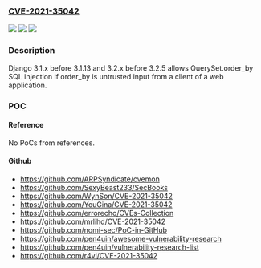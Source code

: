 ### [CVE-2021-35042](https://cve.mitre.org/cgi-bin/cvename.cgi?name=CVE-2021-35042)
![](https://img.shields.io/static/v1?label=Product&message=n%2Fa&color=blue)
![](https://img.shields.io/static/v1?label=Version&message=n%2Fa&color=blue)
![](https://img.shields.io/static/v1?label=Vulnerability&message=n%2Fa&color=brighgreen)

### Description

Django 3.1.x before 3.1.13 and 3.2.x before 3.2.5 allows QuerySet.order_by SQL injection if order_by is untrusted input from a client of a web application.

### POC

#### Reference
No PoCs from references.

#### Github
- https://github.com/ARPSyndicate/cvemon
- https://github.com/SexyBeast233/SecBooks
- https://github.com/WynSon/CVE-2021-35042
- https://github.com/YouGina/CVE-2021-35042
- https://github.com/errorecho/CVEs-Collection
- https://github.com/mrlihd/CVE-2021-35042
- https://github.com/nomi-sec/PoC-in-GitHub
- https://github.com/pen4uin/awesome-vulnerability-research
- https://github.com/pen4uin/vulnerability-research-list
- https://github.com/r4vi/CVE-2021-35042

